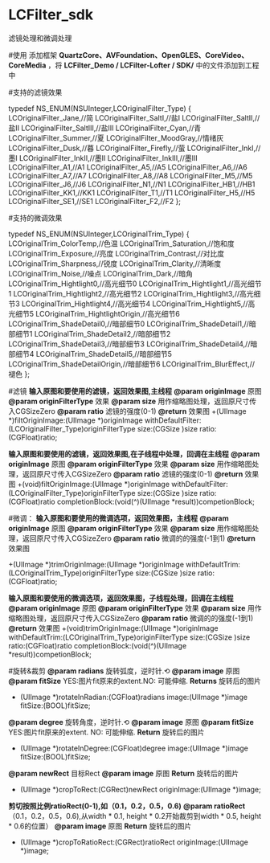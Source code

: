# LCFilter_sdk
滤镜处理和微调处理

#使用
添加框架 **QuartzCore、AVFoundation、OpenGLES、CoreVideo、CoreMedia** ，将 **LCFilter_Demo / LCFilter-Lofter / SDK/** 中的文件添加到工程中
 

#支持的滤镜效果

typedef NS_ENUM(NSUInteger,LCOriginalFilter_Type) {
    LCOriginalFilter_Jane,//简
    LCOriginalFilter_SaltI,//盐I
    LCOriginalFilter_SaltII,//盐II
    LCOriginalFilter_SaltIII,//盐III
    LCOriginalFilter_Cyan,//青
    LCOriginalFilter_Summer,//夏
    LCOriginalFilter_MoodGray,//情绪灰
    LCOriginalFilter_Dusk,//暮
    LCOriginalFilter_Firefly,//萤
    LCOriginalFilter_InkI,//墨I
    LCOriginalFilter_InkII,//墨II
    LCOriginalFilter_InkIII,//墨III
    LCOriginalFilter_A1,//A1
    LCOriginalFilter_A5,//A5
    LCOriginalFilter_A6,//A6
    LCOriginalFilter_A7,//A7
    LCOriginalFilter_A8,//A8
    LCOriginalFilter_M5,//M5
    LCOriginalFilter_J6,//J6
    LCOriginalFilter_N1,//N1
    LCOriginalFilter_HB1,//HB1
    LCOriginalFilter_KK1,//KK1
    LCOriginalFilter_T1,//T1
    LCOriginalFilter_H5,//H5
    LCOriginalFilter_SE1,//SE1
    LCOriginalFilter_F2,//F2
};

#支持的微调效果

typedef NS_ENUM(NSUInteger,LCOriginalTrim_Type) {
    LCOriginalTrim_ColorTemp,//色温
    LCOriginalTrim_Saturation,//饱和度
    LCOriginalTrim_Exposure,//亮度
    LCOriginalTrim_Contrast,//对比度
    LCOriginalTrim_Sharpness,//锐度
    LCOriginalTrim_Clarity,//清晰度
    LCOriginalTrim_Noise,//噪点
    LCOriginalTrim_Dark,//暗角
    LCOriginalTrim_Hightlight0,//高光细节0
    LCOriginalTrim_Hightlight1,//高光细节1
    LCOriginalTrim_Hightlight2,//高光细节2
    LCOriginalTrim_Hightlight3,//高光细节3
    LCOriginalTrim_Hightlight4,//高光细节4
    LCOriginalTrim_Hightlight5,//高光细节5
    LCOriginalTrim_HightlightOrigin,//高光细节6
    LCOriginalTrim_ShadeDetail0,//暗部细节0
    LCOriginalTrim_ShadeDetail1,//暗部细节1
    LCOriginalTrim_ShadeDetail2,//暗部细节2
    LCOriginalTrim_ShadeDetail3,//暗部细节3
    LCOriginalTrim_ShadeDetail4,//暗部细节4
    LCOriginalTrim_ShadeDetail5,//暗部细节5
    LCOriginalTrim_ShadeDetailOrigin,//暗部细节6
    LCOriginalTrim_BlurEffect,//褪色
};

#滤镜
 **输入原图和要使用的滤镜，返回效果图,主线程**
**@param originImage**      原图
**@param originFilterType** 效果
**@param size**             用作缩略图处理，返回原尺寸传入CGSizeZero
**@param ratio**            滤镜的强度(0-1)
**@return** 效果图
+(UIImage *)filtOriginImage:(UIImage *)originImage
          withDefaultFilter:(LCOriginalFilter_Type)originFilterType
                       size:(CGSize )size
                      ratio:(CGFloat)ratio;


 **输入原图和要使用的滤镜，返回效果图,在子线程中处理，回调在主线程**
 **@param originImage**     原图
 **@param originFilterType** 效果
 **@param size**            用作缩略图处理，返回原尺寸传入CGSizeZero
 **@param ratio**            滤镜的强度(0-1)
 **@return** 效果图
+(void)filtOriginImage:(UIImage *)originImage
          withDefaultFilter:(LCOriginalFilter_Type)originFilterType
                       size:(CGSize )size
                      ratio:(CGFloat)ratio
       completionBlock:(void(^)(UIImage *result))competionBlock;


#微调：
**输入原图和要使用的微调选项，返回效果图，主线程**
**@param originImage**    原图
**@param originFilterType** 效果
**@param size**         用作缩略图处理，返回原尺寸传入CGSizeZero
**@param ratio**            微调的的强度(-1到1)
**@return** 效果图

+(UIImage *)trimOriginImage:(UIImage *)originImage
          withDefaultTrim:(LCOriginalTrim_Type)originFilterType
                       size:(CGSize )size
                      ratio:(CGFloat)ratio;

**输入原图和要使用的微调选项，返回效果图，子线程处理，回调在主线程**
**@param originImage**      原图
**@param originFilterType** 效果
**@param size**            用作缩略图处理，返回原尺寸传入CGSizeZero
**@param ratio**          微调的的强度(-1到1)
**@return** 效果图
+(void)trimOriginImage:(UIImage *)originImage
            withDefaultTrim:(LCOriginalTrim_Type)originFilterType
                       size:(CGSize )size
                      ratio:(CGFloat)ratio
            completionBlock:(void(^)(UIImage *result))competionBlock;


#旋转&裁剪
 **@param radians**   旋转弧度，逆时针.⟲
 **@param image**   原图
 **@param fitSize**   YES:图片fit原来的extent.NO: 可能伸缩.
**Returns** 旋转后的图片
+ (UIImage *)rotateInRadian:(CGFloat)radians image:(UIImage *)image fitSize:(BOOL)fitSize;

 
**@param degree**   旋转角度，逆时针.⟲
**@param image**   原图
**@param fitSize**  YES:图片fit原来的extent. NO: 可能伸缩.
**Return** 旋转后的图片
+ (UIImage *)rotateInDegree:(CGFloat)degree image:(UIImage *)image fitSize:(BOOL)fitSize;

**@param newRect**   目标Rect
**@param image**   原图
**Return** 旋转后的图片
+ (UIImage *)cropToRect:(CGRect)newRect originImage:(UIImage *)image;

**剪切按照比例ratioRect(0-1),如（0.1，0.2，0.5，0.6)**
**@param ratioRect**   （0.1，0.2，0.5，0.6),从width * 0.1, height * 0.2开始裁剪到width * 0.5, height * 0.6的位置）
**@param image**   原图
**Return** 旋转后的图片
+ (UIImage *)cropToRatioRect:(CGRect)ratioRect originImage:(UIImage *)image;
